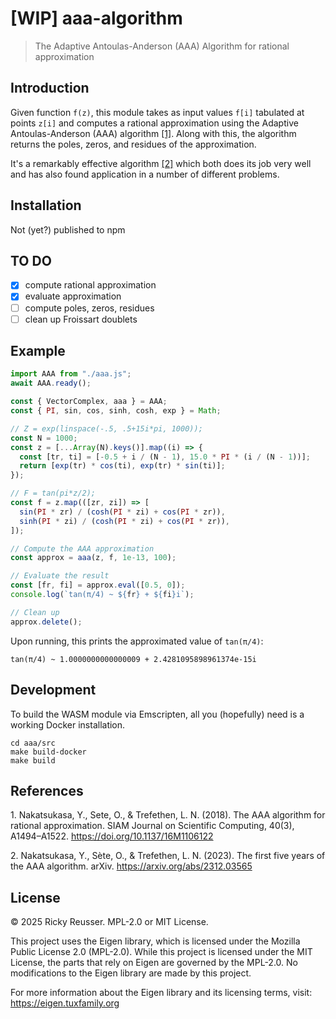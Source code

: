 # [WIP] aaa-algorithm

> The Adaptive Antoulas-Anderson (AAA) Algorithm for rational approximation

## Introduction

Given function `f(z)`, this module takes as input values `f[i]` tabulated at points `z[i]` and computes a rational approximation using the Adaptive Antoulas-Anderson (AAA) algorithm [\[1\]](#ref1). Along with this, the algorithm returns the poles, zeros, and residues of the approximation.

It's a remarkably effective algorithm [\[2\]](#ref2) which both does its job very well and has also found application in a number of different problems.

## Installation

Not (yet?) published to npm

## TO DO

- [x] compute rational approximation
- [x] evaluate approximation
- [ ] compute poles, zeros, residues
- [ ] clean up Froissart doublets

## Example

```javascript
import AAA from "./aaa.js";
await AAA.ready();

const { VectorComplex, aaa } = AAA;
const { PI, sin, cos, sinh, cosh, exp } = Math;

// Z = exp(linspace(-.5, .5+15i*pi, 1000));
const N = 1000;
const z = [...Array(N).keys()].map((i) => {
  const [tr, ti] = [-0.5 + i / (N - 1), 15.0 * PI * (i / (N - 1))];
  return [exp(tr) * cos(ti), exp(tr) * sin(ti)];
});

// F = tan(pi*z/2);
const f = z.map(([zr, zi]) => [
  sin(PI * zr) / (cosh(PI * zi) + cos(PI * zr)),
  sinh(PI * zi) / (cosh(PI * zi) + cos(PI * zr)),
]);

// Compute the AAA approximation
const approx = aaa(z, f, 1e-13, 100);

// Evaluate the result
const [fr, fi] = approx.eval([0.5, 0]);
console.log(`tan(π/4) ~ ${fr} + ${fi}i`);

// Clean up
approx.delete();
```

Upon running, this prints the approximated value of `tan(π/4)`:

```
tan(π/4) ~ 1.0000000000000009 + 2.4281095898961374e-15i
```

## Development

To build the WASM module via Emscripten, all you (hopefully) need is a working Docker installation.

```
cd aaa/src
make build-docker
make build
```

## References

<a name="ref1"></a>1. Nakatsukasa, Y., Sete, O., & Trefethen, L. N. (2018). The AAA algorithm for rational approximation. SIAM Journal on Scientific Computing, 40(3), A1494–A1522. https://doi.org/10.1137/16M1106122

<a name="ref2"></a>2. Nakatsukasa, Y., Sète, O., & Trefethen, L. N. (2023). The first five years of the AAA algorithm. arXiv. https://arxiv.org/abs/2312.03565

## License

&copy; 2025 Ricky Reusser. MPL-2.0 or MIT License.

This project uses the Eigen library, which is licensed under the Mozilla Public License 2.0 (MPL-2.0). While this project is licensed under the MIT License, the parts that rely on Eigen are governed by the MPL-2.0. No modifications to the Eigen library are made by this project.

For more information about the Eigen library and its licensing terms, visit: https://eigen.tuxfamily.org
